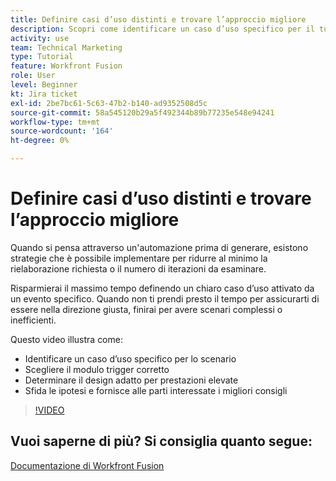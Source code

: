 ```yaml
---
title: Definire casi d’uso distinti e trovare l’approccio migliore
description: Scopri come identificare un caso d’uso specifico per il tuo scenario, determinare la progettazione corretta e fornire alle parti interessate il miglior consiglio in [!DNL Adobe Workfront Fusion].
activity: use
team: Technical Marketing
type: Tutorial
feature: Workfront Fusion
role: User
level: Beginner
kt: Jira ticket
exl-id: 2be7bc61-5c63-47b2-b140-ad9352508d5c
source-git-commit: 58a545120b29a5f492344b89b77235e548e94241
workflow-type: tm+mt
source-wordcount: '164'
ht-degree: 0%

---
```


# Definire casi d’uso distinti e trovare l’approccio migliore

Quando si pensa attraverso un&#39;automazione prima di generare, esistono strategie che è possibile implementare per ridurre al minimo la rielaborazione richiesta o il numero di iterazioni da esaminare.

Risparmierai il massimo tempo definendo un chiaro caso d’uso attivato da un evento specifico. Quando non ti prendi presto il tempo per assicurarti di essere nella direzione giusta, finirai per avere scenari complessi o inefficienti.

Questo video illustra come:

* Identificare un caso d’uso specifico per lo scenario
* Scegliere il modulo trigger corretto
* Determinare il design adatto per prestazioni elevate
* Sfida le ipotesi e fornisce alle parti interessate i migliori consigli

>[!VIDEO](https://video.tv.adobe.com/v/335311/?quality=12)

## Vuoi saperne di più? Si consiglia quanto segue:

[Documentazione di Workfront Fusion](https://experienceleague.adobe.com/docs/workfront/using/adobe-workfront-fusion/workfront-fusion-2.html?lang=en)
